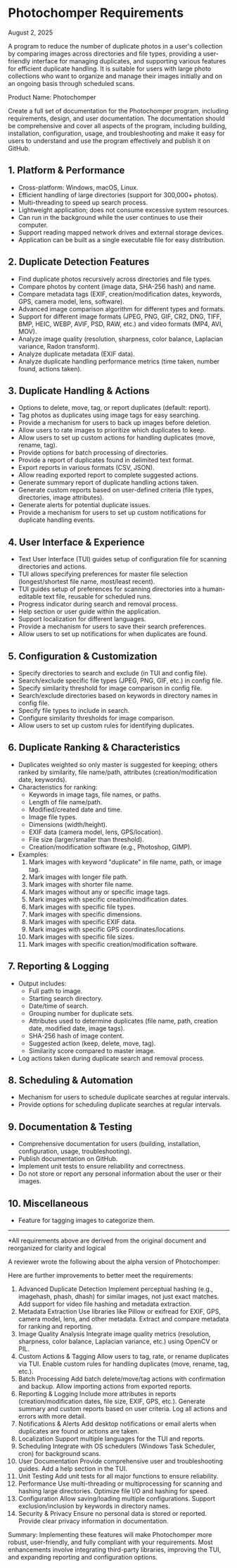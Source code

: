 # Photochomper Requirements

August 2, 2025

A program to reduce the number of duplicate photos in a user's collection by comparing images across directories and file types, providing a user-friendly interface for managing duplicates, and supporting various features for efficient duplicate handling. It is suitable for users with large photo collections who want to organize and manage their images initially and on an ongoing basis through scheduled scans.

Product Name: Photochomper

Create a full set of documentation for the Photochomper program, including requirements, design, and user documentation. The documentation should be comprehensive and cover all aspects of the program, including building, installation, configuration, usage, and troubleshooting and make it easy for users to understand and use the program effectively and publish it on GitHub.

## 1. Platform & Performance
- Cross-platform: Windows, macOS, Linux.
- Efficient handling of large directories (support for 300,000+ photos).
- Multi-threading to speed up search process.
- Lightweight application; does not consume excessive system resources.
- Can run in the background while the user continues to use their computer.
- Support reading mapped network drives and external storage devices.
- Application can be built as a single executable file for easy distribution.

## 2. Duplicate Detection Features
- Find duplicate photos recursively across directories and file types.
- Compare photos by content (image data, SHA-256 hash) and name.
- Compare metadata tags (EXIF, creation/modification dates, keywords, GPS, camera model, lens, software).
- Advanced image comparison algorithm for different types and formats.
- Support for different image formats (JPEG, PNG, GIF, CR2, DNG, TIFF, BMP, HEIC, WEBP, AVIF, PSD, RAW, etc.) and video formats (MP4, AVI, MOV).
- Analyze image quality (resolution, sharpness, color balance, Laplacian variance, Radon transform).
- Analyze duplicate metadata (EXIF data).
- Analyze duplicate handling performance metrics (time taken, number found, actions taken).

## 3. Duplicate Handling & Actions
- Options to delete, move, tag, or report duplicates (default: report).
- Tag photos as duplicates using image tags for easy searching.
- Provide a mechanism for users to back up images before deletion.
- Allow users to rate images to prioritize which duplicates to keep.
- Allow users to set up custom actions for handling duplicates (move, rename, tag).
- Provide options for batch processing of directories.
- Provide a report of duplicates found in delimited text format.
- Export reports in various formats (CSV, JSON).
- Allow reading exported report to complete suggested actions.
- Generate summary report of duplicate handling actions taken.
- Generate custom reports based on user-defined criteria (file types, directories, image attributes).
- Generate alerts for potential duplicate issues.
- Provide a mechanism for users to set up custom notifications for duplicate handling events.

## 4. User Interface & Experience
- Text User Interface (TUI) guides setup of configuration file for scanning directories and actions.
- TUI allows specifying preferences for master file selection (longest/shortest file name, most/least recent).
- TUI guides setup of preferences for scanning directories into a human-editable text file, reusable for scheduled runs.
- Progress indicator during search and removal process.
- Help section or user guide within the application.
- Support localization for different languages.
- Provide a mechanism for users to save their search preferences.
- Allow users to set up notifications for when duplicates are found.

## 5. Configuration & Customization
- Specify directories to search and exclude (in TUI and config file).
- Search/exclude specific file types (JPEG, PNG, GIF, etc.) in config file.
- Specify similarity threshold for image comparison in config file.
- Search/exclude directories based on keywords in directory names in config file.
- Specify file types to include in search.
- Configure similarity thresholds for image comparison.
- Allow users to set up custom rules for identifying duplicates.

## 6. Duplicate Ranking & Characteristics
- Duplicates weighted so only master is suggested for keeping; others ranked by similarity, file name/path, attributes (creation/modification date, keywords).
- Characteristics for ranking:
  - Keywords in image tags, file names, or paths.
  - Length of file name/path.
  - Modified/created date and time.
  - Image file types.
  - Dimensions (width/height).
  - EXIF data (camera model, lens, GPS/location).
  - File size (larger/smaller than threshold).
  - Creation/modification software (e.g., Photoshop, GIMP).
- Examples:
  1. Mark images with keyword "duplicate" in file name, path, or image tag.
  2. Mark images with longer file path.
  3. Mark images with shorter file name.
  4. Mark images without any or specific image tags.
  5. Mark images with specific creation/modification dates.
  6. Mark images with specific file types.
  7. Mark images with specific dimensions.
  8. Mark images with specific EXIF data.
  9. Mark images with specific GPS coordinates/locations.
  10. Mark images with specific file sizes.
  11. Mark images with specific creation/modification software.

## 7. Reporting & Logging
- Output includes:
  - Full path to image.
  - Starting search directory.
  - Date/time of search.
  - Grouping number for duplicate sets.
  - Attributes used to determine duplicates (file name, path, creation date, modified date, image tags).
  - SHA-256 hash of image content.
  - Suggested action (keep, delete, move, tag).
  - Similarity score compared to master image.
- Log actions taken during duplicate search and removal process.

## 8. Scheduling & Automation
- Mechanism for users to schedule duplicate searches at regular intervals.
- Provide options for scheduling duplicate searches at regular intervals.

## 9. Documentation & Testing
- Comprehensive documentation for users (building, installation, configuration, usage, troubleshooting).
- Publish documentation on GitHub.
- Implement unit tests to ensure reliability and correctness.
- Do not store or report any personal information about the user or their images.

## 10. Miscellaneous
- Feature for tagging images to categorize them.

---

*All requirements above are derived from the original document and reorganized for clarity and logical


A reviewer wrote the following about the alpha version of Photochomper:

Here are further improvements to better meet the requirements:

1. Advanced Duplicate Detection
Implement perceptual hashing (e.g., imagehash, phash, dhash) for similar images, not just exact matches.
Add support for video file hashing and metadata extraction.
2. Metadata Extraction
Use libraries like Pillow or exifread for EXIF, GPS, camera model, lens, and other metadata.
Extract and compare metadata for ranking and reporting.
3. Image Quality Analysis
Integrate image quality metrics (resolution, sharpness, color balance, Laplacian variance, etc.) using OpenCV or PIL.
4. Custom Actions & Tagging
Allow users to tag, rate, or rename duplicates via TUI.
Enable custom rules for handling duplicates (move, rename, tag, etc.).
5. Batch Processing
Add batch delete/move/tag actions with confirmation and backup.
Allow importing actions from exported reports.
6. Reporting & Logging
Include more attributes in reports (creation/modification dates, file size, EXIF, GPS, etc.).
Generate summary and custom reports based on user criteria.
Log all actions and errors with more detail.
7. Notifications & Alerts
Add desktop notifications or email alerts when duplicates are found or actions are taken.
8. Localization
Support multiple languages for the TUI and reports.
9. Scheduling
Integrate with OS schedulers (Windows Task Scheduler, cron) for background scans.
10. User Documentation
Provide comprehensive user and troubleshooting guides.
Add a help section in the TUI.
11. Unit Testing
Add unit tests for all major functions to ensure reliability.
12. Performance
Use multi-threading or multiprocessing for scanning and hashing large directories.
Optimize file I/O and hashing for speed.
13. Configuration
Allow saving/loading multiple configurations.
Support exclusion/inclusion by keywords in directory names.
14. Security & Privacy
Ensure no personal data is stored or reported.
Provide clear privacy information in documentation.

Summary:
Implementing these features will make Photochomper more robust, user-friendly, and fully compliant with your requirements. Most enhancements involve integrating third-party libraries, improving the TUI, and expanding reporting and configuration options.